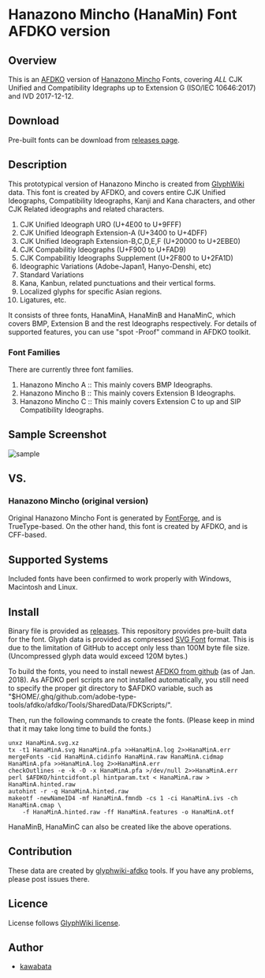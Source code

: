 Hanazono Mincho (HanaMin) Font AFDKO version
=============================

## Overview

This is an [AFDKO](http://www.adobe.com/devnet/opentype/afdko.html)
version of [Hanazono Mincho](https://fonts.jp/) Fonts, covering *ALL*
CJK Unified and Compatibility Idegraphs up to Extension G (ISO/IEC
10646:2017) and IVD 2017-12-12.

## Download

Pre-built fonts can be download from
[releases page](http://github.com/cjkvi/HanaMinAFDKO/releases).

## Description

This prototypical version of Hanazono Mincho is created from
[GlyphWiki](http://glyphwiki.org/) data. This font is created by
AFDKO, and covers entire CJK Unified Ideographs, Compatibility
Ideographs, Kanji and Kana characters, and other CJK Related
ideographs and related characters.

1. CJK Unified Ideograph URO (U+4E00 to U+9FFF)
2. CJK Unified Ideograph Extension-A (U+3400 to U+4DFF)
3. CJK Unified Ideograph Extension-B,C,D,E,F (U+20000 to U+2EBE0)
4. CJK Compabilitiy Ideographs (U+F900 to U+FAD9)
5. CJK Compabilitiy Ideographs Supplement (U+2F800 to U+2FA1D)
6. Ideographic Variations (Adobe-Japan1, Hanyo-Denshi, etc)
7. Standard Variations
8. Kana, Kanbun, related punctuations and their vertical forms.
9. Localized glyphs for specific Asian regions.
10. Ligatures, etc.

It consists of three fonts, HanaMinA, HanaMinB and HanaMinC, which
covers BMP, Extension B and the rest Ideographs respectively. For
details of supported features, you can use "spot -Proof" command in
AFDKO toolkit.

### Font Families

There are currently three font families.

1. Hanazono Mincho A :: This mainly covers BMP Ideographs.
2. Hanazono Mincho B :: This mainly covers Extension B Ideographs.
3. Hanazono Mincho C :: This mainly covers Extension C to up and SIP Compatibility Ideographs.
<!--
3. Hanazono Mincho AX :: This is an extended version of Hanazono
   Mincho A, supporting GlyphWiki *uXXXX-itaiji-YYY*, *uXXXX-YY* and
   *kumimoji-XXXX* glyphs by using OpenType GSUB features "trad",
   "ssXX" and "ccmp" features.
4. Hanazono Mincho BX :: This is an extended version of Hanazono
   Mincho B.
-->

## Sample Screenshot

![sample](https://cloud.githubusercontent.com/assets/217020/3786962/fa5527bc-19ef-11e4-83b2-bf14a32602e2.png)

## VS.

### Hanazono Mincho (original version)

Original Hanazono Mincho Font is generated by
[FontForge](http://fontforge.org/), and is TrueType-based. On the
other hand, this font is created by AFDKO, and is CFF-based.

## Supported Systems

Included fonts have been confirmed to work properly with Windows,
Macintosh and Linux.

## Install

Binary file is provided as
[releases](http://github.com/cjkvi/HanaMinAFDKO/releases). This
repository provides pre-built data for the font. Glyph data is
provided as compressed [SVG
Font](https://www.w3.org/TR/SVG/fonts.html) format. This is due to the
limitation of GitHub to accept only less than 100M byte file size.
(Uncompressed glyph data would exceed 120M bytes.) 

To build the fonts, you need to install newest [AFDKO from
github](https://github.com/adobe-type-tools/afdko) (as of Jan. 2018).
As AFDKO perl scripts are not installed automatically, you still need
to specify the proper git directory to $AFDKO variable, such as
"$HOME/.ghq/github.com/adobe-type-tools/afdko/afdko/Tools/SharedData/FDKScripts/".

Then, run the following commands to create the fonts. (Please keep in
mind that it may take long time to build the fonts.)

    unxz HanaMinA.svg.xz
    tx -t1 HanaMinA.svg HanaMinA.pfa >>HanaMinA.log 2>>HanaMinA.err
    mergeFonts -cid HanaMinA.cidinfo HanaMinA.raw HanaMinA.cidmap HanaMinA.pfa >>HanaMinA.log 2>>HanaMinA.err
    checkOutlines -e -k -O -x HanaMinA.pfa >/dev/null 2>>HanaMinA.err
    perl $AFDKO/hintcidfont.pl hintparam.txt < HanaMinA.raw > HanaMinA.hinted.raw
    autohint -r -q HanaMinA.hinted.raw
    makeotf -newNameID4 -mf HanaMinA.fmndb -cs 1 -ci HanaMinA.ivs -ch HanaMinA.cmap \
        -f HanaMinA.hinted.raw -ff HanaMinA.features -o HanaMinA.otf


HanaMinB, HanaMinC can also be created like the above operations.
<!--
HanaMinAX, HanaMinBX can also be created like the above operations.
-->

## Contribution

These data are created by
[glyphwiki-afdko](http://github.com/kawabata/glyphwiki-afdko) tools.
If you have any problems, please post issues there.

## Licence

License follows [GlyphWiki license](http://glyphwiki.org/license.html).

## Author

- [kawabata](https://github.com/kawabata)
